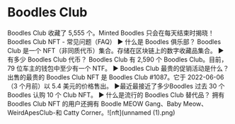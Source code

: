 # Boodles Club

Boodles Club 收藏了 5,555 个。Minted Boodles 只会在每天结束时揭晓！Boodles Club NFT - 常见问题（FAQ）
▶ 什么是 Boodles 俱乐部？
Boodles Club 是一个 NFT（非同质代币）集合。存储在区块链上的数字收藏品集合。
▶ 有多少 Boodles Club 代币？
Boodles Club 有 2,590 个 Boodles Club。目前，79 位车主的钱包中至少有一个 NTF。
▶ Boodles Club 最贵的促销活动是什么？
出售的最贵的 Boodles Club NFT 是 Boodles Club #1087。它于 2022-06-06（3 个月前）以 5.4 美元的价格售出。
▶最近最接近了多少Boodles
过去 30 个 Boodles 认购 10 个 Club NFT。
▶ 什么是流行的 Boodles Club 替代品？
拥有 Boodles Club NFT 的用户还拥有 Boodle MEOW Gang、Baby Meow、WeirdApesClub-和 Catty Corner。![nft](unnamed (1).png)

